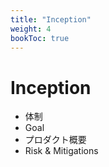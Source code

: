 ```yaml
---
title: "Inception"
weight: 4
bookToc: true
---
```


# Inception

- 体制
- Goal
- プロダクト概要
- Risk & Mitigations
